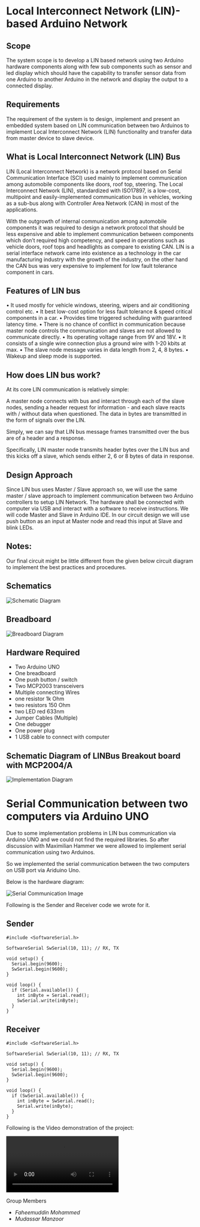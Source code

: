 # Local Interconnect Network (LIN)-based Arduino Network

## Scope
The system scope is to develop a LIN based network using two Arduino hardware components along with few sub components such as sensor and led display which should have the capability to transfer sensor data from one Arduino to another Arduino in the network and display the output to a connected display.

## Requirements
The requirement of the system is to design, implement and present an embedded system based on LIN communication between two Arduinos to implement Local Interconnect Network (LIN) functionality and transfer data from master device to slave device.

## What is Local Interconnect Network (LIN) Bus
LIN (Local Interconnect Network) is a network protocol based on Serial Communication Interface (SCI) used mainly to implement communication among automobile components like doors, roof top, steering. The Local Interconnect Network (LIN), standardized with ISO17897, is a low-cost, multipoint and easily-implemented communication bus in vehicles, working as a sub-bus along with Controller Area Network (CAN) in most of the applications.

With the outgrowth of internal communication among automobile components it was required to design a network protocol that should be less expensive and able to implement communication between components which don’t required high competency, and speed in operations such as vehicle doors, roof tops and headlights as compare to existing CAN. LIN is a serial interface network came into existence as a technology in the car manufacturing industry with the growth of the industry, on the other hand the CAN bus was very expensive to implement for low fault tolerance component in cars.

## Features of LIN bus
•	It used mostly for vehicle windows, steering, wipers and air conditioning control etc.
•	It best low-cost option for less fault tolerance & speed critical components in a car.
•	Provides time triggered scheduling with guaranteed latency time.
•	There is no chance of conflict in communication because master node controls the communication and slaves are not allowed to communicate directly.
•	Its operating voltage range from 9V and 18V.
•	It consists of a single wire connection plus a ground wire with 1-20 kbits at max.
•	The slave node message varies in data length from 2, 4, 8 bytes.
•	Wakeup and sleep mode is supported.

## How does LIN bus work?
At its core LIN communication is relatively simple:

A master node connects with bus and interact through each of the slave nodes, sending a header request for information - and each slave reacts with / without data when questioned. The data in bytes are transmitted in the form of signals over the LIN.

Simply, we can say that LIN bus message frames transmitted over the bus are of a header and a response.

Specifically, LIN master node transmits header bytes over the LIN bus and this kicks off a slave, which sends either 2, 6 or 8 bytes of data in response.

## Design Approach
Since LIN bus uses Master / Slave approach so, we will use the same master / slave approach to implement communication between two Arduino controllers to setup LIN Network. The hardware shall be connected with computer via USB and interact with a software to receive instructions. We will code Master and Slave in Arduino IDE. In our circuit design we will use push button as an input at Master node and read this input at Slave and blink LEDs.

## Notes:
Our final circuit might be little different from the given below circuit diagram to implement the best practices and procedures.
 
## Schematics
![Schematic Diagram](/images/schematic.jpg)

## Breadboard
![Breadboard Diagram](/images/breadboard.png)

## Hardware Required
-	Two Arduino UNO
-	One breadboard
-	One push button / switch
-	Two MCP2003 transceivers
-	Multiple connecting Wires
-	one resistor 1k Ohm
-	two resistors 150 Ohm
-	two LED red 633nm
-	Jumper Cables (Multiple)
-	One debugger
-	One power plug
-	1 USB cable to connect with computer

## Schematic Diagram of LINBus Breakout board with MCP2004/A

![Implementation Diagram](/images/LinBus_Breakout_board.jpg)

# Serial Communication between two computers via Arduino UNO

Due to some implementation problems in LIN bus communication via Arduino UNO and we could not find the required libraries. So after discussion with Maximilian Hammer we were allowed to implement serial communication using two Arduinos.

So we implemented the serial communication between the two computers on USB port via Ariduino Uno.

Below is the hardware diagram:

![Serial Communication Image](/images/arduino-serial-communication.jpg)

Following is the Sender and Receiver code we wrote for it.

## Sender
```
#include <SoftwareSerial.h>

SoftwareSerial SwSerial(10, 11); // RX, TX

void setup() {
  Serial.begin(9600);
  SwSerial.begin(9600);
}

void loop() {
  if (Serial.available()) {
    int inByte = Serial.read();
    SwSerial.write(inByte);
  }
}
```

## Receiver
```
#include <SoftwareSerial.h>

SoftwareSerial SwSerial(10, 11); // RX, TX

void setup() {
  Serial.begin(9600);
  SwSerial.begin(9600);
}

void loop() {
  if (SwSerial.available()) {
    int inByte = SwSerial.read();
    Serial.write(inByte);
  }
}
```

Following is the Video demonstration of the project:

![Video_DEMO](/video_demo/DBLab_Demo.mp4)

Group Members
* _Faheemuddin Mohammed_
* _Mudassar Manzoor_
